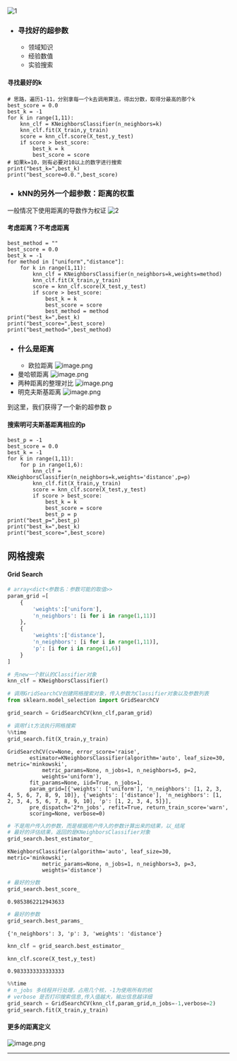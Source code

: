 ![1](https://upload-images.jianshu.io/upload_images/7220971-ee3222ec2ef06e6e.png?imageMogr2/auto-orient/strip%7CimageView2/2/w/1240)

- ### 寻找好的超参数
  - 领域知识
  - 经验数值
  - 实验搜索

#### 寻找最好的k
```
# 思路，遍历1-11，分别拿每一个k去调用算法，得出分数，取得分最高的那个k
best_score = 0.0
best_k = -1
for k in range(1,11):
    knn_clf = KNeighborsClassifier(n_neighbors=k)
    knn_clf.fit(X_train,y_train)
    score = knn_clf.score(X_test,y_test)
    if score > best_score:
        best_k = k
        best_score = score
# 如果k=10，则有必要对10以上的数字进行搜索
print("best_k=",best_k)
print("best_score=0.0.",best_score)
```

- ### kNN的另外一个超参数：距离的权重
一般情况下使用距离的导数作为权证
![2](https://upload-images.jianshu.io/upload_images/7220971-ef09721120c8f889.png?imageMogr2/auto-orient/strip%7CimageView2/2/w/1240)

#### 考虑距离？不考虑距离
```
best_method = ""
best_score = 0.0
best_k = -1
for method in ["uniform","distance"]:
    for k in range(1,11):
        knn_clf = KNeighborsClassifier(n_neighbors=k,weights=method)
        knn_clf.fit(X_train,y_train)
        score = knn_clf.score(X_test,y_test)
        if score > best_score:
            best_k = k
            best_score = score
            best_method = method
print("best_k=",best_k)
print("best_score=",best_score)
print("best_method=",best_method)
```

- ### 什么是距离
  - 欧拉距离
![image.png](https://upload-images.jianshu.io/upload_images/7220971-91e7a91dcd1a0c72.png?imageMogr2/auto-orient/strip%7CimageView2/2/w/1240)
- 曼哈顿距离
![image.png](https://upload-images.jianshu.io/upload_images/7220971-df1593b23e9d718b.png?imageMogr2/auto-orient/strip%7CimageView2/2/w/1240)
- 两种距离的整理对比
![image.png](https://upload-images.jianshu.io/upload_images/7220971-7540d51f3bbd49fd.png?imageMogr2/auto-orient/strip%7CimageView2/2/w/1240)
- 明克夫斯基距离
![image.png](https://upload-images.jianshu.io/upload_images/7220971-893ee92f5f58804f.png?imageMogr2/auto-orient/strip%7CimageView2/2/w/1240)

到这里，我们获得了一个新的超参数 p

#### 搜索明可夫斯基距离相应的p
```
best_p = -1
best_score = 0.0
best_k = -1
for k in range(1,11):
    for p in range(1,6):
        knn_clf = KNeighborsClassifier(n_neighbors=k,weights='distance',p=p)
        knn_clf.fit(X_train,y_train)
        score = knn_clf.score(X_test,y_test)
        if score > best_score:
            best_k = k
            best_score = score
            best_p = p
print("best_p=",best_p)
print("best_k=",best_k)
print("best_score=",best_score)
```

## 网格搜索

#### Grid Search


```python
# array<dict<参数名：参数可能的取值>>
param_grid =[
    {
        'weights':['uniform'],
        'n_neighbors': [i for i in range(1,11)]
    },
    {
        'weights':['distance'],
        'n_neighbors': [i for i in range(1,11)],
        'p': [i for i in range(1,6)]
    }
]
```


```python
# 先new一个默认的Classifier对象
knn_clf = KNeighborsClassifier()
```


```python
# 调用GridSearchCV创建网格搜索对象，传入参数为Classifier对象以及参数列表
from sklearn.model_selection import GridSearchCV

grid_search = GridSearchCV(knn_clf,param_grid)
```


```python
# 调用fit方法执行网格搜索
%%time
grid_search.fit(X_train,y_train)
```




    GridSearchCV(cv=None, error_score='raise',
           estimator=KNeighborsClassifier(algorithm='auto', leaf_size=30, metric='minkowski',
               metric_params=None, n_jobs=1, n_neighbors=5, p=2,
               weights='uniform'),
           fit_params=None, iid=True, n_jobs=1,
           param_grid=[{'weights': ['uniform'], 'n_neighbors': [1, 2, 3, 4, 5, 6, 7, 8, 9, 10]}, {'weights': ['distance'], 'n_neighbors': [1, 2, 3, 4, 5, 6, 7, 8, 9, 10], 'p': [1, 2, 3, 4, 5]}],
           pre_dispatch='2*n_jobs', refit=True, return_train_score='warn',
           scoring=None, verbose=0)




```python
# 不是用户传入的参数，而是根据用户传入的参数计算出来的结果，以_结尾
# 最好的评估结果，返回的是KNeighborsClassifier对象
grid_search.best_estimator_
```




    KNeighborsClassifier(algorithm='auto', leaf_size=30, metric='minkowski',
               metric_params=None, n_jobs=1, n_neighbors=3, p=3,
               weights='distance')




```python
# 最好的分数
grid_search.best_score_
```




    0.9853862212943633




```python
# 最好的参数
grid_search.best_params_
```




    {'n_neighbors': 3, 'p': 3, 'weights': 'distance'}




```python
knn_clf = grid_search.best_estimator_
```


```python
knn_clf.score(X_test,y_test)
```




    0.9833333333333333




```python
%%time
# n_jobs 多线程并行处理，占用几个核，-1为使用所有的核
# verbose 是否打印搜索信息,传入值越大，输出信息越详细
grid_search = GridSearchCV(knn_clf,param_grid,n_jobs=-1,verbose=2)
grid_search.fit(X_train,y_train)
```
#### 更多的距离定义
![image.png](https://upload-images.jianshu.io/upload_images/7220971-6831e01354112576.png?imageMogr2/auto-orient/strip%7CimageView2/2/w/1240)

-----------
